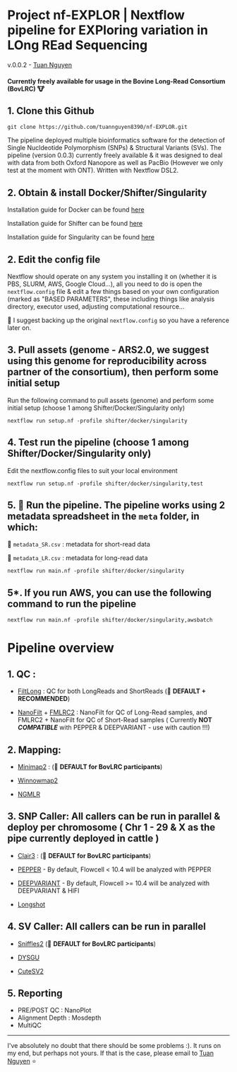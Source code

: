 # Project nf-EXPLOR | Nextflow pipeline for EXPloring variation in LOng REad Sequencing 
v.0.0.2 - [Tuan Nguyen](tuan.nguyen@agriculture.vic.gov.au) 

#### Currently freely available for usage in the Bovine Long-Read Consortium (BovLRC) :cow:

 
## 1. Clone this Github

```
git clone https://github.com/tuannguyen8390/nf-EXPLOR.git
```

The pipeline deployed multiple bioinformatics software for the detection of Single Nucldeotide Polymorphism (SNPs) & Structural Variants (SVs). The pipeline (version 0.0.3) currently freely available & it was designed to deal with data from both Oxford Nanopore as well as PacBio (However we only test at the moment with ONT). Written with Nextflow DSL2.


## 2. Obtain & install Docker/Shifter/Singularity 

Installation guide for Docker can be found [here](https://docs.docker.com/get-docker/)

Installation guide for Shifter can be found [here](https://www.nersc.gov/users/software/nersc-software/shifter/)

Installation guide for Singularity can be found [here](https://sylabs.io/guides/3.5/user-guide/quick_start.html)

## 2. Edit the config file

Nextflow should operate on any system you installing it on (whether it is PBS, SLURM, AWS, Google Cloud...), all you need to do is open the `nextflow.config` file & edit a few things based on your own configuration (marked as "BASED PARAMETERS", these including things like analysis directory, executor used, adjusting computational resource...  

:triangular_flag_on_post: I suggest backing up the original `nextflow.config` so you have a reference later on. 

## 3. Pull assets (genome - ARS2.0, we suggest using this genome for reproducibility across partner of the consortium), then perform some initial setup

Run the following command to pull assets (genome) and perform some initial setup (choose 1 among Shifter/Docker/Singularity only)

```
nextflow run setup.nf -profile shifter/docker/singularity
```

## 4. Test run the pipeline (choose 1 among Shifter/Docker/Singularity only)

Edit the nextflow.config files to suit your local environment 

```
nextflow run setup.nf -profile shifter/docker/singularity,test
```

## 5. :rocket: Run the pipeline. The pipeline works using 2 metadata spreadsheet in the `meta` folder, in which:

:triangular_flag_on_post: `metadata_SR.csv` : metadata for short-read data

:triangular_flag_on_post: `metadata_LR.csv` : metadata for long-read data

```
nextflow run main.nf -profile shifter/docker/singularity
```

## 5*. If you run AWS, you can use the following command to run the pipeline

```
nextflow run main.nf -profile shifter/docker/singularity,awsbatch
```



# Pipeline overview

## 1. QC :

- [FiltLong](https://github.com/rrwick/Filtlong) : QC for both LongReads and ShortReads (:triangular_flag_on_post: **DEFAULT + RECOMMENDED**)

- [NanoFilt](https://github.com/wdecoster/nanofilt) + [FMLRC2](https://github.com/HudsonAlpha/fmlrc2) : NanoFilt for QC of Long-Read samples, and FMLRC2 + NanoFilt for QC of Short-Read samples ( Currently **NOT _COMPATIBLE_** with PEPPER & DEEPVARIANT - use with caution !!!)

## 2. Mapping:

- [Minimap2](https://github.com/lh3/minimap2) : (:triangular_flag_on_post: **DEFAULT for BovLRC participants**)

- [Winnowmap2](https://github.com/marbl/Winnowmap)

- [NGMLR](https://github.com/philres/ngmlr)

## 3. SNP Caller: All callers can be run in parallel & deploy per chromosome ( Chr 1 - 29 & X as the pipe currently deployed in cattle )
- [Clair3](https://github.com/HKU-BAL/Clair3) : (:triangular_flag_on_post: **DEFAULT for BovLRC participants**)

- [PEPPER](https://github.com/kishwarshafin/pepper) - By default, Flowcell < 10.4 will be analyzed with PEPPER

- [DEEPVARIANT](https://github.com/google/deepvariant) - By default, Flowcell >= 10.4 will be analyzed with DEEPVARIANT & HIFI 

- [Longshot](https://github.com/pjedge/longshot) 

## 4. SV Caller: All callers can be run in parallel

- [Sniffles2](https://github.com/fritzsedlazeck/Sniffles) (:triangular_flag_on_post: **DEFAULT for BovLRC participants**)

- [DYSGU](https://github.com/kcleal/dysgu)

- [CuteSV2](https://github.com/tjiangHIT/cuteSV) 

## 5. Reporting

- PRE/POST QC : NanoPlot
- Alignment Depth : Mosdepth
- MultiQC
  
---

I've absolutely no doubt that there should be some problems :). It runs on my end, but perhaps not yours. If that is the case, please email to [Tuan Nguyen](mailto:tuan.nguyen@agriculture.vic.gov.au) :star: 
